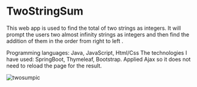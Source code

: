 # TwoStringSum
This web app is used to find the total of two strings as integers. It will prompt the users two almost infinity strings as integers and then find the addition of them in the order from right to left .

Programming languages: Java, JavaScript, Html/Css
The technologies I have used: SpringBoot, Thymeleaf, Bootstrap. Applied Ajax so it does not need to reload the page for the result.

![twosumpic](https://user-images.githubusercontent.com/31901141/41087217-b4ad3f90-6a01-11e8-805c-35252600db01.png)
